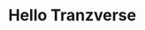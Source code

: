 <!DOCTYPE html>
<html>
<head>
	<title>Hello Coursera</title>
</head>
<body>
	<h1>Hello Tranzverse</h1>
	

</body>
</html>
